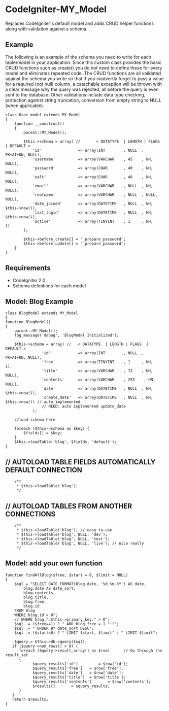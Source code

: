CodeIgniter-MY_Model
====================
Replaces CodeIgniter's default model and adds CRUD helper functions along with
validation against a schema.

Example
-------
The following is an example of the schema you need to write for each table/model
in your application. Since this custom class provides the basic CRUD functions
such as create() you do not need to define these for every model and eliminates
repeated code. The CRUD functions are all validated against the schema you write
so that if you inadvertly forget to pass a value for a required (not null)
column, a catachable exception will be thrown with a clear message why the query
was rejected, all before the query is even sent to the database. Other
validations include data type checking, protection against string truncation,
conversion from empty string to NULL (when applicable).

	class User_model extends MY_Model 
	{	
		function __construct()
		{
			parent::MY_Model();
			
			$this->schema = array( //       < DATATYPE  | LENGTH | FLAGS  | DEFAULT >
				'id'				=> array(INT		, NULL	, PK+AI+UN,	NULL),
				'username'			=> array(VARCHAR	, 45	, NN,		NULL),
				'password'			=> array(CHAR		, 40	, NN,		NULL),
				'salt'				=> array(CHAR		, 40	, NN,		NULL),
				'email'				=> array(VARCHAR	, NULL	, NN,		NULL),
				'realname'			=> array(VARCHAR	, NULL	, NULL,		NULL),
				'date_joined'		=> array(DATETIME	, NULL	, NN,		$this->now()),
				'last_login'		=> array(DATETIME	, NULL	, NN,		$this->now()),
				'active'			=> array(TINYINT	, 1		, NN,		1)
			);
			
			$this->before_create[] = '_prepare_password';
			$this->before_update[] = '_prepare_password';
		}
	}

Requirements
------------
* CodeIgniter 2.0
* Schema definitions for each model


Model: Blog Example
-------------------

	class BlogModel extends MY_Model
	{
	function BlogModel()
	{
		parent::MY_Model();
		log_message('debug', 'BlogModel Initialized');
		
		$this->schema = array( //   < DATATYPE  | LENGTH | FLAGS  | DEFAULT >
		            'id'            => array(INT        , NULL  , PK+AI+UN, NULL),
		            'free'          => array(TINYINT	, 1		, NN,		1),
		            'title'         => array(VARCHAR	, 72	, NN,		NULL),
		            'contents'      => array(VARCHAR    , 255    , NN,       NULL),
		            'date'          => array(DATETIME	, NULL	, NN,		$this->now()),
		            'create_date'   => array(DATETIME	, NULL	, NN,		$this->now()) // auto implemented
		            // NEED: auto implemented update_date
		        );

		//load schema here 

		foreach ($this->schema as $key) {
			$fields[] = $key;
		}
		$this->loadTable('blog', $fields, 'default');
	}

// AUTOLOAD TABLE FIELDS AUTOMATICALLY DEFAULT CONNECTION
---------------------------------------------------------
		/**
		 * $this->loadTable('blog');
		 */

// AUTOLOAD TABLES FROM ANOTHER CONNECTIONS
-------------------------------------------
		/**
		 * $this->loadTable('blog'); // easy to use
		 * $this->loadTable('blog', NULL, 'dev');
		 * $this->loadTable('blog', NULL, 'test');
		 * $this->loadTable('blog', NULL, 'live'); // nice really
		 */

Model: add your own function
----------------------------
	function findAllBlog($free, $start = 0, $limit = NULL)
	{
		$sql = "SELECT DATE_FORMAT(blog.date, '%d.%m.%Y') AS date,
			blog.date AS date_sort,
			blog.contents, 
			blog.title, 
			blog.free,
			blog.id
		FROM blog
		WHERE blog.id > 0";
		// WHERE blog.".$this->primary_key." > 0";
		$sql .= ($free==1) ? " AND blog.free = 1 ":"";
		$sql .= " ORDER BY date_sort DESC";
		$sql .= ($start>0) ? " LIMIT $start, $limit" : " LIMIT $limit";
		
		$query = $this->db->query($sql);
	   if ($query->num_rows() > 0) {
	      foreach ($query->result_array() as $row)      // Go through the result set
	      {
				$query_results['id']		 = $row['id'];
				$query_results['free']	 = $row['free'];
				$query_results['date']	 = $row['date'];
				$query_results['title']	 = $row['title'];
				$query_results['contents']		 = $row['contents'];
				$results[]		 = $query_results;
	      }
	   }
	   return $results;
	}